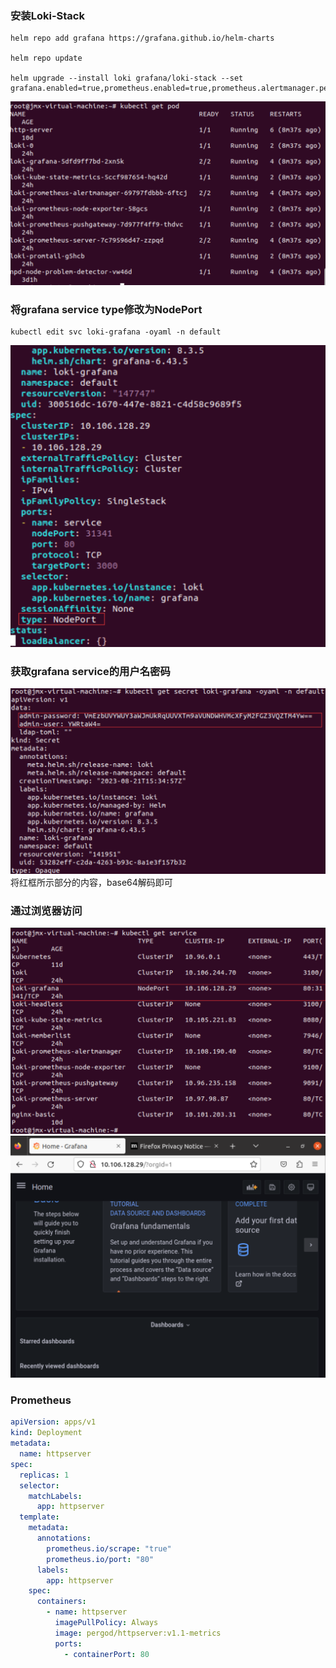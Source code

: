 
### 安装Loki-Stack
```shell
helm repo add grafana https://grafana.github.io/helm-charts

helm repo update

helm upgrade --install loki grafana/loki-stack --set grafana.enabled=true,prometheus.enabled=true,prometheus.alertmanager.persistentVolume.enabled=false,prometheus.server.persistentVolume.enabled=false
```
![img.png](img.png)

### 将grafana service type修改为NodePort
```shell
kubectl edit svc loki-grafana -oyaml -n default
```
![img_2.png](img_2.png)

### 获取grafana service的用户名密码
![img_3.png](img_3.png)
将红框所示部分的内容，base64解码即可

### 通过浏览器访问
![img_1.png](img_1.png)
![img_4.png](img_4.png)


### Prometheus
```yaml
apiVersion: apps/v1
kind: Deployment
metadata:
  name: httpserver
spec:
  replicas: 1
  selector:
    matchLabels:
      app: httpserver
  template:
    metadata:
      annotations:
        prometheus.io/scrape: "true"
        prometheus.io/port: "80"
      labels:
        app: httpserver
    spec:
      containers:
        - name: httpserver
          imagePullPolicy: Always
          image: pergod/httpserver:v1.1-metrics
          ports:
            - containerPort: 80
```
